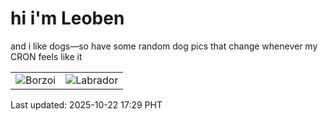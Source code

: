 # hi i'm Leoben

and i like dogs—so have some random dog pics that change whenever my CRON feels like it

|  |  |
|--------|----------|
| ![Borzoi](https://random-dog-vercel.vercel.app/api/random-borzoi?v=1761125352) | ![Labrador](https://random-dog-vercel.vercel.app/api/random-labrador?v=1761125352) |

Last updated: 2025-10-22 17:29 PHT

